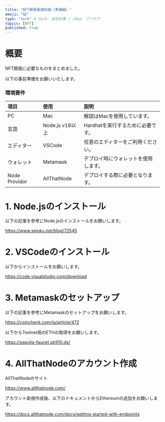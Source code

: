 ```yaml
---
title: "NFT開発基礎知識（準備編）"
emoji: "😺"
type: "tech" # tech: 技術記事 / idea: アイデア
topics: [NFT]
published: true
---
```

# 概要

NFT開発に必要なものをまとめました。

以下の事前準備をお願いいたします。

### 環境要件

|項目|使用|説明|
|:--|:--|:--|
|PC|Mac|解説はMacを使用しています。|
|言語|Node.js v18以上|Hardhatを実行するために必要です。|
|エディター|VSCode|任意のエディターをご利用ください。|
|ウォレット|Metamask|デプロイ時にウォレットを使用します。|
|Node Providor|AllThatNode|デプロイする際に必要となります。|

# 1. Node.jsのインストール

以下の記事を参考にNode.jsのインストールをお願いします。

https://www.sejuku.net/blog/72545

# 2. VSCodeのインストール

以下からインストールをお願いします。

https://code.visualstudio.com/download

# 3. Metamaskのセットアップ

以下の記事を参考にMetamaskのセットアップをお願いします。

https://coincheck.com/ja/article/472

以下からTestnet用のETHの取得をお願いします。

https://sepolia-faucet.pk910.de/

# 4. AllThatNodeのアカウント作成

AllThatNodeのサイト

https://www.allthatnode.com/

アカウント新規作成後、以下のドキュメントからEthereumの追加をお願いします。

https://docs.allthatnode.com/docs/getting-started-with-endpoints
